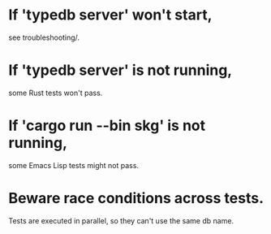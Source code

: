 # If 'typedb server' won't start,
see troubleshooting/.

# If 'typedb server' is not running,
some Rust tests won't pass.

# If 'cargo run --bin skg' is not running,
some Emacs Lisp tests might not pass.

# Beware race conditions across tests.
Tests are executed in parallel,
so they can't use the same db name.
